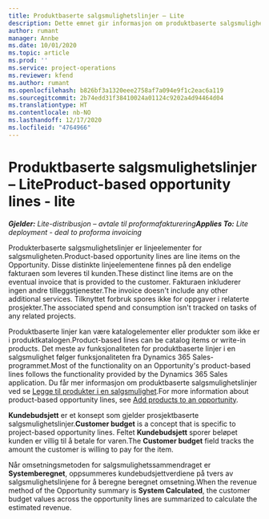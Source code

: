 ```yaml
---
title: Produktbaserte salgsmulighetslinjer – Lite
description: Dette emnet gir informasjon om produktbaserte salgsmulighetslinjeelementer i Project Operations.
author: rumant
manager: Annbe
ms.date: 10/01/2020
ms.topic: article
ms.prod: ''
ms.service: project-operations
ms.reviewer: kfend
ms.author: rumant
ms.openlocfilehash: b826bf3a1320eee2758af7a094e9f1c2eac6a119
ms.sourcegitcommit: 2b74edd31f38410024a01124c9202a4d94464d04
ms.translationtype: HT
ms.contentlocale: nb-NO
ms.lasthandoff: 12/17/2020
ms.locfileid: "4764966"
---
```

# <a name="product-based-opportunity-lines---lite"></a><span data-ttu-id="9cba0-103">Produktbaserte salgsmulighetslinjer – Lite</span><span class="sxs-lookup"><span data-stu-id="9cba0-103">Product-based opportunity lines - lite</span></span>

<span data-ttu-id="9cba0-104">_**Gjelder:** Lite-distribusjon – avtale til proformafakturering_</span><span class="sxs-lookup"><span data-stu-id="9cba0-104">_**Applies To:** Lite deployment - deal to proforma invoicing_</span></span>

<span data-ttu-id="9cba0-105">Produkterbaserte salgsmulighetslinjer er linjeelementer for salgsmuligheten.</span><span class="sxs-lookup"><span data-stu-id="9cba0-105">Product-based opportunity lines are line items on the Opportunity.</span></span> <span data-ttu-id="9cba0-106">Disse distinkte linjeelementene finnes på den endelige fakturaen som leveres til kunden.</span><span class="sxs-lookup"><span data-stu-id="9cba0-106">These distinct line items are on the eventual invoice that is provided to the customer.</span></span> <span data-ttu-id="9cba0-107">Fakturaen inkluderer ingen andre tilleggstjenester.</span><span class="sxs-lookup"><span data-stu-id="9cba0-107">The invoice doesn't include any other additional services.</span></span> <span data-ttu-id="9cba0-108">Tilknyttet forbruk spores ikke for oppgaver i relaterte prosjekter.</span><span class="sxs-lookup"><span data-stu-id="9cba0-108">The associated spend and consumption isn't tracked on tasks of any related projects.</span></span>

<span data-ttu-id="9cba0-109">Produktbaserte linjer kan være katalogelementer eller produkter som ikke er i produktkatalogen.</span><span class="sxs-lookup"><span data-stu-id="9cba0-109">Product-based lines can be catalog items or write-in products.</span></span> <span data-ttu-id="9cba0-110">Det meste av funksjonaliteten for produktbaserte linjer i en salgsmulighet følger funksjonaliteten fra Dynamics 365 Sales-programmet.</span><span class="sxs-lookup"><span data-stu-id="9cba0-110">Most of the functionality on an Opportunity's product-based lines follows the functionality provided by the Dynamics 365 Sales application.</span></span> <span data-ttu-id="9cba0-111">Du får mer informasjon om produktbaserte salgsmulighetslinjer ved se [Legge til produkter i en salgsmulighet](https://docs.microsoft.com/dynamics365/sales-enterprise/add-products-opportunity).</span><span class="sxs-lookup"><span data-stu-id="9cba0-111">For more information about product-based opportunity lines, see [Add products to an opportunity](https://docs.microsoft.com/dynamics365/sales-enterprise/add-products-opportunity).</span></span>

<span data-ttu-id="9cba0-112">**Kundebudsjett** er et konsept som gjelder prosjektbaserte salgsmulighetslinjer.</span><span class="sxs-lookup"><span data-stu-id="9cba0-112">**Customer budget** is a concept that is specific to project-based opportunity lines.</span></span> <span data-ttu-id="9cba0-113">Feltet **Kundebudsjett** sporer beløpet kunden er villig til å betale for varen.</span><span class="sxs-lookup"><span data-stu-id="9cba0-113">The **Customer budget** field tracks the amount the customer is willing to pay for the item.</span></span>

<span data-ttu-id="9cba0-114">Når omsetningsmetoden for salgsmulighetssammendraget er **Systemberegnet**, oppsummeres kundebudsjettverdiene på tvers av salgsmulighetslinjene for å beregne beregnet omsetning.</span><span class="sxs-lookup"><span data-stu-id="9cba0-114">When the revenue method of the Opportunity summary is **System Calculated**, the customer budget values across the opportunity lines are summarized to calculate the estimated revenue.</span></span> 

